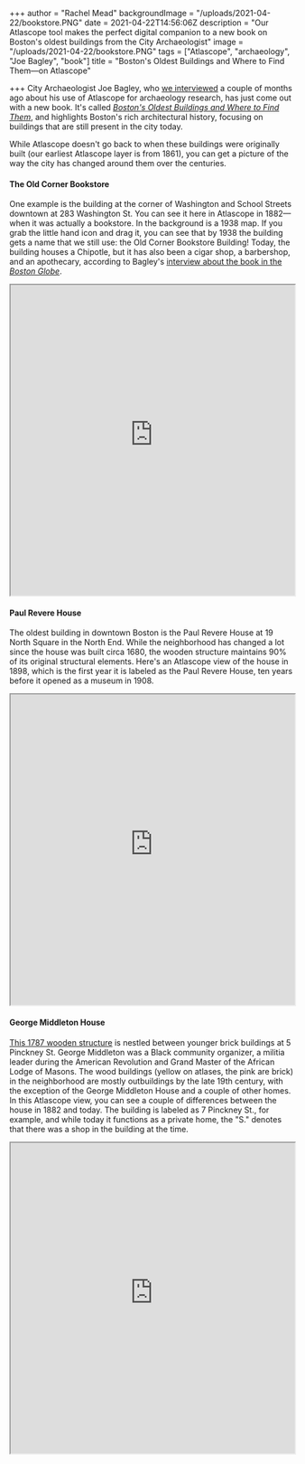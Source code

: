 +++
author = "Rachel Mead"
backgroundImage = "/uploads/2021-04-22/bookstore.PNG"
date = 2021-04-22T14:56:06Z
description = "Our Atlascope tool makes the perfect digital companion to a new book on Boston's oldest buildings from the City Archaeologist"
image = "/uploads/2021-04-22/bookstore.PNG"
tags = ["Atlascope", "archaeology", "Joe Bagley", "book"]
title = "Boston's Oldest Buildings and Where to Find Them—on Atlascope"

+++
City Archaeologist Joe Bagley, who [we interviewed](https://www.leventhalmap.org/articles/archaeology-and-atlascope/) a couple of months ago about his use of Atlascope for archaeology research, has just come out with a new book. It's called [_Boston's Oldest Buildings and Where to Find Them_](https://www.brandeis.edu/press/books/no-series/bostons-oldest-buildings.html), and highlights Boston's rich architectural history, focusing on buildings that are still present in the city today.

While Atlascope doesn't go back to when these buildings were originally built (our earliest Atlascope layer is from 1861), you can get a picture of the way the city has changed around them over the centuries.

#### The Old Corner Bookstore

One example is the building at the corner of Washington and School Streets downtown at 283 Washington St. You can see it here in Atlascope in 1882—when it was actually a bookstore. In the background is a 1938 map. If you grab the little hand icon and drag it, you can see that by 1938 the building gets a name that we still use: the Old Corner Bookstore Building! Today, the building houses a Chipotle, but it has also been a cigar shop, a barbershop, and an apothecary, according to Bagley's [interview about the book in the _Boston Globe_](https://www.bostonglobe.com/2021/04/22/lifestyle/new-book-dig-into-fresh-look-bostons-oldest-buildings/).

<iframe width="100%" height="550" src="https://atlascope.leventhalmap.org/#view:embed$base:39999059011690$overlay:39999085945739$zoom:20.00$center:-7910186.299256487,5214690.299087005$mode:glass$pos:238"></iframe>

#### Paul Revere House

The oldest building in downtown Boston is the Paul Revere House at 19 North Square in the North End. While the neighborhood has changed a lot since the house was built circa 1680, the wooden structure maintains 90% of its original structural elements. Here's an Atlascope view of the house in 1898, which is the first year it is labeled as the Paul Revere House, ten years before it opened as a museum in 1908.

<iframe width="100%" height="550" src="https://atlascope.leventhalmap.org/#view:embed$base:000$overlay:39999059011153$zoom:20.00$center:-7909658.334139793,5215616.32572751$mode:glass$pos:278"></iframe>

#### George Middleton House

[This 1787 wooden structure](https://www.nps.gov/boaf/learn/historyculture/george-middleton-house.htm) is nestled between younger brick buildings at 5 Pinckney St. George Middleton was a Black community organizer, a militia leader during the American Revolution and Grand Master of the African Lodge of Masons. The wood buildings (yellow on atlases, the pink are brick) in the neighborhood are mostly outbuildings by the late 19th century, with the exception of the George Middleton House and a couple of other homes. In this Atlascope view, you can see a couple of differences between the house in 1882 and today. The building is labeled as 7 Pinckney St., for example, and while today it functions as a private home, the "S." denotes that there was a shop in the building at the time.

<iframe width="100%" height="550" src="https://atlascope.leventhalmap.org/#view:embed$base:000$overlay:39999085945739$zoom:20.00$center:-7910956.595184353,5214883.466626777$mode:glass$pos:335"></iframe>